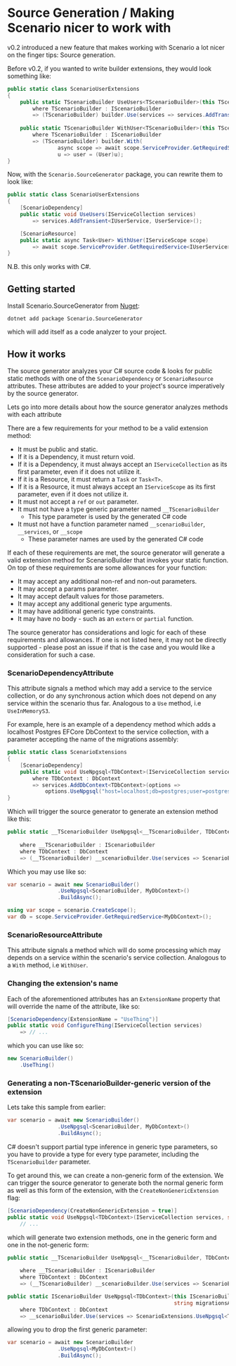 ﻿# Source Generation / Making Scenario nicer to work with

v0.2 introduced a new feature that makes working with Scenario a lot nicer on the finger tips: Source generation.

Before v0.2, if you wanted to write builder extensions, they would look something like:

```c#
public static class ScenarioUserExtensions
{
    public static TScenarioBuilder UseUsers<TScenarioBuilder>(this TScenarioBuilder builder)
        where TScenarioBuilder : IScenarioBuilder
        => (TScenarioBuilder) builder.Use(services => services.AddTransient<IUserService, UserService>());
    
    public static TScenarioBuilder WithUser<TScenarioBuilder>(this TScenarioBuilder builder, Action<User>? resultCallback = null)
        where TScenarioBuilder : IScenarioBuilder
        => (TScenarioBuilder) builder.With(
                async scope => await scope.ServiceProvider.GetRequiredService<IUserService>().CreateUserAsync(),
                u => user = (User)u);
}
```

Now, with the `Scenario.SourceGenerator` package, you can rewrite them to look like:

```c#
public static class ScenarioUserExtensions
{
    [ScenarioDependency]
    public static void UseUsers(IServiceCollection services)
        => services.AddTransient<IUserService, UserService>();

    [ScenarioResource]
    public static async Task<User> WithUser(IServiceScope scope)
        => await scope.ServiceProvider.GetRequiredService<IUserService>().CreateUserAsync();
}
```

N.B. this only works with C#.

## Getting started

Install Scenario.SourceGenerator from [Nuget](https://www.nuget.org/packages/Scenario.SourceGenerator):

```
dotnet add package Scenario.SourceGenerator
```

which will add itself as a code analyzer to your project.

## How it works

The source generator analyzes your C# source code & looks for public static methods with one of the `ScenarioDependency` or `ScenarioResource` attributes. These attributes are added to your project's source imperatively by the source generator.

Lets go into more details about how the source generator analyzes methods with each attribute

There are a few requirements for your method to be a valid extension method:

- It must be public and static.
- If it is a Dependency, it must return void.
- If it is a Dependency, it must always accept an `IServiceCollection` as its first parameter, even if it does not utilize it.
- If it is a Resource, it must return a `Task` or `Task<T>`.
- If it is a Resource, it must always accept an `IServiceScope` as its first parameter, even if it does not utilize it.
- It must not accept a `ref` or `out` parameter.
- It must not have a type generic parameter named `__TScenarioBuilder`
    - This type parameter is used by the generated C# code
- It must not have a function parameter named `__scenarioBuilder`, `__services`, or `__scope`
    - These parameter names are used by the generated C# code

If each of these requirements are met, the source generator will generate a valid extension method for ScenarioBuilder that invokes your static function. On top of these requirements are some allowances for your function:

- It may accept any additional non-ref and non-out parameters.
- It may accept a params parameter.
- It may accept default values for those parameters.
- It may accept any additional generic type arguments.
- It may have additional generic type constraints.
- It may have no body - such as an `extern` or `partial` function.

The source generator has considerations and logic for each of these requirements and allowances. If one is not listed here, it may not be directly supported - please post an issue if that is the case and you would like a consideration for such a case.

### ScenarioDependencyAttribute

This attribute signals a method which may add a service to the service collection, or do any synchronous action which does not depend on any service within the scenario thus far. Analogous to a `Use` method, i.e `UseInMemoryS3`.

For example, here is an example of a dependency method which adds a localhost Postgres EFCore DbContext to the service collection, with a parameter accepting the name of the migrations assembly:

```c#
public static class ScenarioExtensions
{
    [ScenarioDependency]
    public static void UseNpgsql<TDbContext>(IServiceCollection services, string migrationsAssembly = "MyLib.Migrations")
        where TDbContext : DbContext
        => services.AddDbContext<TDbContext>(options => 
            options.UseNpgsql("host=localhost;db=postgres;user=postgres;pass=postgres", x => x.MigrationsAssembly(migrationsAssembly)));
}
```

Which will trigger the source generator to generate an extension method like this:

```c#
public static __TScenarioBuilder UseNpgsql<__TScenarioBuilder, TDbContext>(this __TScenarioBuilder __scenarioBuilder,
                                                                           string migrationsAssembly = "MyLib.Migrations")
    where __TScenarioBuilder : IScenarioBuilder
    where TDbContext : DbContext
    => (__TScenarioBuilder) __scenarioBuilder.Use(services => ScenarioExtensions.UseNpgsql<TDbContext>(services, migrationsAssembly));
```

Which you may use like so:

```c#
var scenario = await new ScenarioBuilder()
                .UseNpgsql<ScenarioBuilder, MyDbContext>()
                .BuildAsync();

using var scope = scenario.CreateScope();
var db = scope.ServiceProvider.GetRequiredService<MyDbContext>();
```

### ScenarioResourceAttribute

This attribute signals a method which will do some processing which may depends on a service within the scenario's service collection. Analogous to a `With` method, i.e `WithUser`.

### Changing the extension's name

Each of the aforementioned attributes has an `ExtensionName` property that will override the name of the attribute, like so:

```c#
[ScenarioDependency(ExtensionName = "UseThing")]
public static void ConfigureThing(IServiceCollection services)
    => // ...
```

which you can use like so:

```c#
new ScenarioBuilder()
    .UseThing()
```

### Generating a non-TScenarioBuilder-generic version of the extension

Lets take this sample from earlier:

```c#
var scenario = await new ScenarioBuilder()
                .UseNpgsql<ScenarioBuilder, MyDbContext>()
                .BuildAsync();
```

C# doesn't support partial type inference in generic type parameters, so you have to provide a type for every type parameter, including the `TScenarioBuilder` parameter.

To get around this, we can create a non-generic form of the extension. We can trigger the source generator to generate both the normal generic form as well as this form of the extension, with the `CreateNonGenericExtension` flag:

```c#
[ScenarioDependency(CreateNonGenericExtension = true)]
public static void UseNpgsql<TDbContext>(IServiceCollection services, string migrationsAssembly = "MyLib.Migrations")
    // ...
```

which will generate two extension methods, one in the generic form and one in the not-generic form:

```c#
public static __TScenarioBuilder UseNpgsql<__TScenarioBuilder, TDbContext>(this __TScenarioBuilder __scenarioBuilder,
                                                                           string migrationsAssembly = "MyLib.Migrations")
    where __TScenarioBuilder : IScenarioBuilder
    where TDbContext : DbContext
    => (__TScenarioBuilder) __scenarioBuilder.Use(services => ScenarioExtensions.UseNpgsql<TDbContext>(services, migrationsAssembly));

public static IScenarioBuilder UseNpgsql<TDbContext>(this IScenarioBuilder __scenarioBuilder,
                                                     string migrationsAssembly = "MyLib.Migrations")
    where TDbContext : DbContext
    => __scenarioBuilder.Use(services => ScenarioExtensions.UseNpgsql<TDbContext>(services, migrationsAssembly));
```

allowing you to drop the first generic parameter:

```c#
var scenario = await new ScenarioBuilder
                .UseNpgsql<MyDbContext>()
                .BuildAsync();
```
